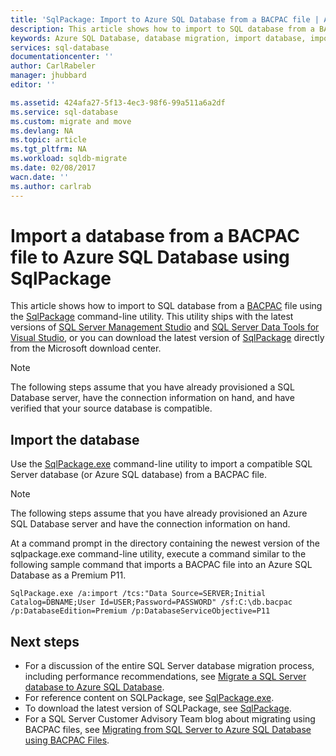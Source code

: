 ```yaml
---
title: 'SqlPackage: Import to Azure SQL Database from a BACPAC file | Azure'
description: This article shows how to import to SQL database from a BACPAC file using the SqlPackage command-line utility.
keywords: Azure SQL Database, database migration, import database, import BACPAC file, sqlpackage
services: sql-database
documentationcenter: ''
author: CarlRabeler
manager: jhubbard
editor: ''

ms.assetid: 424afa27-5f13-4ec3-98f6-99a511a6a2df
ms.service: sql-database
ms.custom: migrate and move
ms.devlang: NA
ms.topic: article
ms.tgt_pltfrm: NA
ms.workload: sqldb-migrate
ms.date: 02/08/2017
wacn.date: ''
ms.author: carlrab
---
```


# Import a database from a BACPAC file to Azure SQL Database using SqlPackage

This article shows how to import to SQL database from a [BACPAC](https://msdn.microsoft.com/zh-cn/library/ee210546.aspx#Anchor_4) file using the [SqlPackage](https://msdn.microsoft.com/zh-cn/library/hh550080.aspx) command-line utility. This utility ships with the latest versions of [SQL Server Management Studio](https://msdn.microsoft.com/zh-cn/library/mt238290.aspx) and [SQL Server Data Tools for Visual Studio](https://msdn.microsoft.com/zh-cn/library/mt204009.aspx), or you can download the latest version of [SqlPackage](https://www.microsoft.com/download/details.aspx?id=53876) directly from the Microsoft download center.

> [!NOTE]
> The following steps assume that you have already provisioned a SQL Database server, have the connection information on hand, and have verified that your source database is compatible.
> 
> 

## Import the database
Use the [SqlPackage.exe](https://msdn.microsoft.com/zh-cn/library/hh550080.aspx) command-line utility to import a compatible SQL Server database (or Azure SQL database) from a BACPAC file.

> [!NOTE]
> The following steps assume that you have already provisioned an Azure SQL Database server and have the connection information on hand.
>  

At a command prompt in the directory containing the newest version of the sqlpackage.exe command-line utility, execute a command similar to the following sample command that imports a BACPAC file into an Azure SQL Database as a Premium P11.

```
SqlPackage.exe /a:import /tcs:"Data Source=SERVER;Initial Catalog=DBNAME;User Id=USER;Password=PASSWORD" /sf:C:\db.bacpac /p:DatabaseEdition=Premium /p:DatabaseServiceObjective=P11
```

## Next steps

* For a discussion of the entire SQL Server database migration process, including performance recommendations, see [Migrate a SQL Server database to Azure SQL Database](./sql-database-cloud-migrate.md).
* For reference content on SQLPackage, see [SqlPackage.exe](https://msdn.microsoft.com/zh-cn/library/hh550080.aspx).
* To download the latest version of SQLPackage, see [SqlPackage](https://www.microsoft.com/download/details.aspx?id=53876).
* For a SQL Server Customer Advisory Team blog about migrating using BACPAC files, see [Migrating from SQL Server to Azure SQL Database using BACPAC Files](https://blogs.msdn.microsoft.com/sqlcat/2016/10/20/migrating-from-sql-server-to-azure-sql-database-using-bacpac-files/).